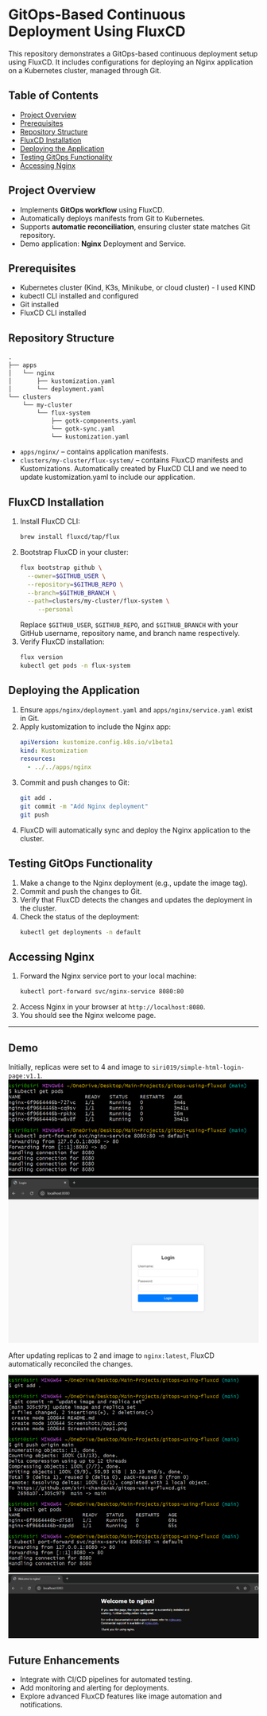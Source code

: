 # GitOps-Based Continuous Deployment Using FluxCD

This repository demonstrates a GitOps-based continuous deployment setup using FluxCD. It includes configurations for deploying an Nginx application on a Kubernetes cluster, managed through Git.


## Table of Contents

- [Project Overview](#project-overview)  
- [Prerequisites](#prerequisites)  
- [Repository Structure](#repository-structure)  
- [FluxCD Installation](#fluxcd-installation)  
- [Deploying the Application](#deploying-the-application)  
- [Testing GitOps Functionality](#testing-gitops-functionality)  
- [Accessing Nginx](#accessing-nginx)  


## Project Overview

- Implements **GitOps workflow** using FluxCD.
- Automatically deploys manifests from Git to Kubernetes.
- Supports **automatic reconciliation**, ensuring cluster state matches Git repository.
- Demo application: **Nginx** Deployment and Service.

## Prerequisites

- Kubernetes cluster (Kind, K3s, Minikube, or cloud cluster) - I used KIND
- kubectl CLI installed and configured
- Git installed
- FluxCD CLI installed

## Repository Structure

```
.
├── apps
│   └── nginx
│       ├── kustomization.yaml
│       └── deployment.yaml
└── clusters
    └── my-cluster
        └── flux-system
            ├── gotk-components.yaml
            └── gotk-sync.yaml
            └── kustomization.yaml
```


- `apps/nginx/` – contains application manifests.  
- `clusters/my-cluster/flux-system/` – contains FluxCD manifests and Kustomizations. Automatically created by FluxCD CLI and we need to update kustomization.yaml to include our application.

## FluxCD Installation
1. Install FluxCD CLI:
   ```bash
   brew install fluxcd/tap/flux
   ```
2. Bootstrap FluxCD in your cluster:
   ```bash
   flux bootstrap github \
     --owner=$GITHUB_USER \
     --repository=$GITHUB_REPO \
     --branch=$GITHUB_BRANCH \
     --path=clusters/my-cluster/flux-system \
        --personal
    ```
   Replace `$GITHUB_USER`, `$GITHUB_REPO`, and `$GITHUB_BRANCH` with your GitHub username, repository name, and branch name respectively.
3. Verify FluxCD installation:
   ```bash
   flux version
   kubectl get pods -n flux-system
   ```  

## Deploying the Application
1. Ensure `apps/nginx/deployment.yaml` and `apps/nginx/service.yaml` exist in Git.
2. Apply kustomization to include the Nginx app:
   ```yaml
   apiVersion: kustomize.config.k8s.io/v1beta1
   kind: Kustomization
   resources:
     - ../../apps/nginx
   ```
3. Commit and push changes to Git:
   ```bash
   git add .
   git commit -m "Add Nginx deployment"
   git push
   ```
4. FluxCD will automatically sync and deploy the Nginx application to the cluster.

## Testing GitOps Functionality
1. Make a change to the Nginx deployment (e.g., update the image tag).
2. Commit and push the changes to Git.
3. Verify that FluxCD detects the changes and updates the deployment in the cluster.
4. Check the status of the deployment:
   ```bash
   kubectl get deployments -n default
   ```
## Accessing Nginx
1. Forward the Nginx service port to your local machine:
   ```bash
   kubectl port-forward svc/nginx-service 8080:80
   ```
2. Access Nginx in your browser at `http://localhost:8080`.
3. You should see the Nginx welcome page.

---

## Demo

Initially, replicas were set to 4 and image to `siri019/simple-html-login-page:v1.1`.
![alt text](Screenshots/rep1.png)
![alt text](Screenshots/app1.png)
    
After updating replicas to 2 and image to `nginx:latest`, FluxCD automatically reconciled the changes.

![alt text](Screenshots/rep2.png)
![alt text](Screenshots/app2.png)

## Future Enhancements
- Integrate with CI/CD pipelines for automated testing.
- Add monitoring and alerting for deployments.
- Explore advanced FluxCD features like image automation and notifications.